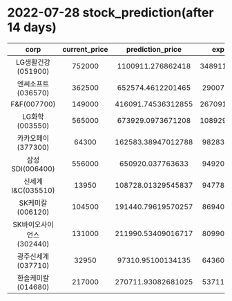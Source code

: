 # 2022-07-28 stock_prediction(after 14 days)

|   corp   |   current_price   |   prediction_price   |   expected_profit   |
|:--------:|:-----------------:|:--------------------:|:-------------------:|
|LG생활건강(051900)|752000|1100911.276862418|348911.27686241805|
|엔씨소프트(036570)|362500|652574.4612201465|290074.4612201465|
|F&F(007700)|149000|416091.74536312855|267091.74536312855|
|LG화학(003550)|565000|673929.0973671208|108929.09736712079|
|카카오페이(377300)|64300|162583.38947012788|98283.38947012788|
|삼성SDI(006400)|556000|650920.037763633|94920.03776363295|
|신세계 I&C(035510)|13950|108728.01329545837|94778.01329545837|
|SK케미칼(006120)|104500|191440.79619570257|86940.79619570257|
|SK바이오사이언스(302440)|131000|211990.53409016717|80990.53409016717|
|광주신세계(037710)|32950|97310.95100134135|64360.95100134135|
|한솔케미칼(014680)|217000|270711.93082681025|53711.93082681025|
